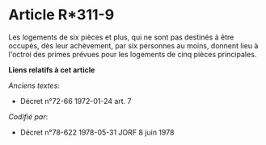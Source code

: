 # Article R*311-9

Les logements de six pièces et plus, qui ne sont pas destinés à être occupés, dès leur achèvement, par six personnes au
moins, donnent lieu à l'octroi des primes prévues pour les logements de cinq pièces principales.

**Liens relatifs à cet article**

_Anciens textes_:

  - Décret n°72-66 1972-01-24 art. 7

_Codifié par_:

  - Décret n°78-622 1978-05-31 JORF 8 juin 1978
